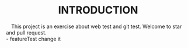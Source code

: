 <center> <b> <h1> INTRODUCTION </h1></b> </center>
&emsp;This project is an exercise about web test and git test. Welcome to star and pull request.</br>
- featureTest change it